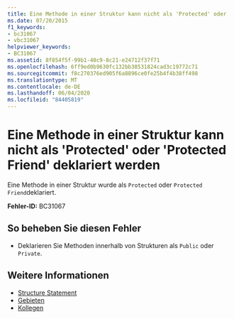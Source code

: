 ```yaml
---
title: Eine Methode in einer Struktur kann nicht als 'Protected' oder 'Protected Friend' deklariert werden
ms.date: 07/20/2015
f1_keywords:
- bc31067
- vbc31067
helpviewer_keywords:
- BC31067
ms.assetid: 8f854f5f-99b1-40c9-8c21-e24712f37f71
ms.openlocfilehash: 6ff9ed0b9630fc132bb38531824cad3c19772c71
ms.sourcegitcommit: f8c270376ed905f6a8896ce0fe25b4f4b38ff498
ms.translationtype: MT
ms.contentlocale: de-DE
ms.lasthandoff: 06/04/2020
ms.locfileid: "84405819"
---
```

# <a name="method-in-a-structure-cannot-be-declared-protected-or-protected-friend"></a>Eine Methode in einer Struktur kann nicht als 'Protected' oder 'Protected Friend' deklariert werden
Eine Methode in einer Struktur wurde als `Protected` oder `Protected Friend`deklariert.  
  
 **Fehler-ID:** BC31067  
  
## <a name="to-correct-this-error"></a>So beheben Sie diesen Fehler  
  
- Deklarieren Sie Methoden innerhalb von Strukturen als `Public` oder `Private`.  
  
## <a name="see-also"></a>Weitere Informationen

- [Structure Statement](../language-reference/statements/structure-statement.md)
- [Gebieten](../language-reference/modifiers/protected.md)
- [Kollegen](../language-reference/modifiers/friend.md)
